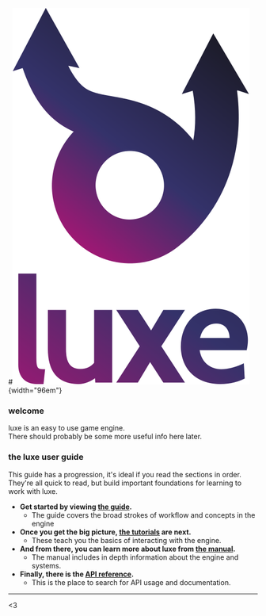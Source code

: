 #![](images/luxe-dark.svg){width="96em"}

### welcome

luxe is an easy to use game engine.    
There should probably be some more useful info here later.

### the luxe user guide

This guide has a progression, it's ideal if you read the sections in order.   
They're all quick to read, but build important foundations for learning to work with luxe.

- **Get started by viewing [the guide](guide).**
    - The guide covers the broad strokes of workflow and concepts in the engine
- **Once you get the big picture, [the tutorials](tutorial/overview) are next.**
    - These teach you the basics of interacting with the engine.
- **And from there, you can learn more about luxe from [the manual](manual/overview).**
    - The manual includes in depth information about the engine and systems.
- **Finally, there is the [API reference](api).**
    - This is the place to search for API usage and documentation.

---

<3